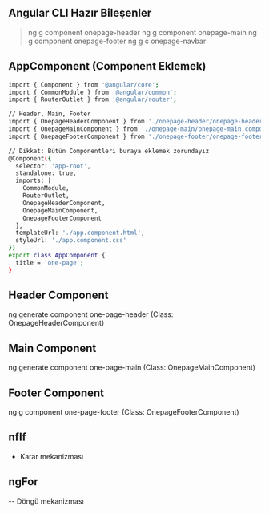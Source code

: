 ## Angular CLI Hazır Bileşenler

> ng g component onepage-header
> ng g component onepage-main
> ng g component onepage-footer
> ng g c onepage-navbar

## AppComponent (Component Eklemek)

```sh
import { Component } from '@angular/core';
import { CommonModule } from '@angular/common';
import { RouterOutlet } from '@angular/router';

// Header, Main, Footer
import { OnepageHeaderComponent } from './onepage-header/onepage-header.component';
import { OnepageMainComponent } from './onepage-main/onepage-main.component';
import { OnepageFooterComponent } from './onepage-footer/onepage-footer.component';

// Dikkat: Bütün Componentleri buraya eklemek zorundayız
@Component({
  selector: 'app-root',
  standalone: true,
  imports: [
    CommonModule,
    RouterOutlet,
    OnepageHeaderComponent,
    OnepageMainComponent,
    OnepageFooterComponent
  ],
  templateUrl: './app.component.html',
  styleUrl: './app.component.css'
})
export class AppComponent {
  title = 'one-page';
}
```

## Header Component

ng generate component one-page-header (Class: OnepageHeaderComponent)

## Main Component

ng generate component one-page-main (Class: OnepageMainComponent)

## Footer Component

ng g component one-page-footer (Class: OnepageFooterComponent)

## nfIf

- Karar mekanizması

## ngFor

-- Döngü mekanizması
